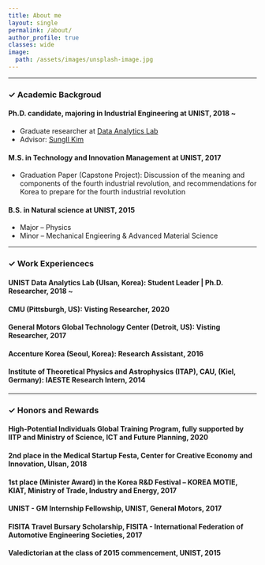```yaml
---
title: About me
layout: single
permalink: /about/
author_profile: true
classes: wide
image:
  path: /assets/images/unsplash-image.jpg
---
```


--------------------

<h3> &#10003; Academic Backgroud </h3>

<div class="notice--primary">
  <h4>Ph.D. candidate, majoring in Industrial Engineering at UNIST, 2018 ~</h4>
  <ul>
  <li> Graduate researcher at <a href="http://analytics.unist.ac.kr/">Data Analytics Lab</a> </li>
  <li> Advisor: <a href="https://scholar.google.com/citations?user=BISaBGoAAAAJ&hl">SungIl Kim</a> </li>
  </ul>
</div>

<div class="notice">
  <h4>M.S. in Technology and Innovation Management at UNIST, 2017</h4>
  <ul>
  <li> Graduation Paper (Capstone Project): Discussion of the meaning and components of the fourth industrial revolution, and recommendations for Korea to prepare for the fourth industrial revolution </li>
  </ul>
</div>

<div class="notice">
  <h4>B.S. in Natural science at UNIST, 2015</h4>
  <ul>
    <li> Major &#8211; Physics </li> 
    <li> Minor &#8211; Mechanical Engieering & Advanced Material Science </li>
  </ul>  
</div>


--------------------

<h3> &#10003; Work Experiencecs </h3>

<div class="notice--primary">
  <h4>UNIST Data Analytics Lab (Ulsan, Korea): Student Leader | Ph.D. Researcher, 2018 ~ </h4>
</div>

<div class="notice">
  <h4>CMU (Pittsburgh, US): Visting Researcher, 2020</h4>
</div>

<div class="notice">
  <h4>General Motors Global Technology Center (Detroit, US): Visting Researcher, 2017</h4>
</div>

<div class="notice">
  <h4>Accenture Korea (Seoul, Korea): Research Assistant, 2016</h4>
</div>

<div class="notice">
  <h4>Institute of Theoretical Physics and Astrophysics (ITAP), CAU, (Kiel, Germany): IAESTE Research Intern, 2014</h4>
</div>


--------------------

<h3> &#10003; Honors and Rewards </h3>
<div class="notice">
  <h4>High-Potential Individuals Global Training Program, fully supported by IITP and Ministry of Science, ICT and Future Planning, 2020</h4>
</div>

<div class="notice">
  <h4>2nd place in the Medical Startup Festa, Center for Creative Economy and Innovation, Ulsan, 2018</h4>
</div>

<div class="notice">
  <h4>1st place (Minister Award) in the Korea R&D Festival – KOREA MOTIE, KIAT, Ministry of Trade, Industry and Energy, 2017</h4>
</div>

<div class="notice">
  <h4>UNIST - GM Internship Fellowship, UNIST, General Motors, 2017</h4>
  <h4>FISITA Travel Bursary Scholarship, FISITA - International Federation of Automotive Engineering Societies, 2017</h4>
</div>

<div class="notice">
  <h4>Valedictorian at the class of 2015 commencement, UNIST, 2015</h4>
</div>

